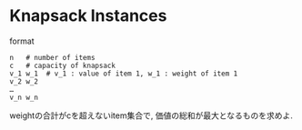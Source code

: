 # Knapsack Instances

format

```
n   # number of items
c   # capacity of knapsack
v_1 w_1  # v_1 : value of item 1, w_1 : weight of item 1
v_2 w_2
…
v_n w_n
```



weightの合計がcを超えないitem集合で, 価値の総和が最大となるものを求めよ.
